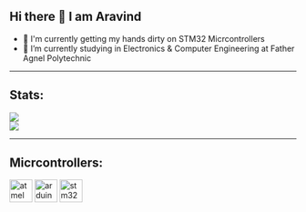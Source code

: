 ## Hi there 👋 I am Aravind

- 🔭 I'm currently getting my hands dirty on STM32 Micrcontrollers
- 🌱 I’m currently studying in Electronics & Computer Engineering at Father Agnel Polytechnic

---
## Stats:
<!-- comment -->
<picture>
  <source
    srcset="https://github-readme-stats.vercel.app/api?username=pie1722&show_icons=true&theme=dark"
    media="(prefers-color-scheme: dark)"
  />
  <source
    srcset="https://github-readme-stats.vercel.app/api?username=pie1722&show_icons=true"
    media="(prefers-color-scheme: light), (prefers-color-scheme: no-preference)"
  />
  <img src="https://github-readme-stats.vercel.app/api?username=pie1722&show_icons=true" />
</picture>

<br>

<picture>
  <source
    srcset="https://github-readme-stats.vercel.app/api/top-langs?username=pie1722&layout=compact&show_icons=true&theme=dark"
    media="(prefers-color-scheme: dark)"
  />
  <source
    srcset="https://github-readme-stats.vercel.app/api/top-langs?username=pie1722&layout=compact&show_icons=true"
    media="(prefers-color-scheme: light), (prefers-color-scheme: no-preference)"
  />
  <img src="https://github-readme-stats.vercel.app/api/top-langs?username=pie1722&layout=compact&show_icons=true" />
</picture>

---

## Micrcontrollers:

<p align="left">
  <img height="40" alt="atmel" src="https://github.com/user-attachments/assets/b7656ee2-d5a6-47bc-aca4-306a4a2a773e" />
  <img height="40" alt="arduino" src="https://github.com/user-attachments/assets/9568a9db-437c-41cc-b902-73f8d1b4d252" />
  <img height ="40" alt="stm32" src="https://github.com/user-attachments/assets/1d4796a0-45a5-42c9-9921-b56b49fca18b" />
</p>
